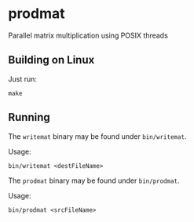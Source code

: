 # prodmat
Parallel matrix multiplication using POSIX threads

## Building on Linux
Just run:

`make`

## Running
The `writemat` binary may be found under `bin/writemat`.

Usage:

`bin/writemat <destFileName>`

The `prodmat` binary may be found under `bin/prodmat`.

Usage:

`bin/prodmat <srcFileName>`
